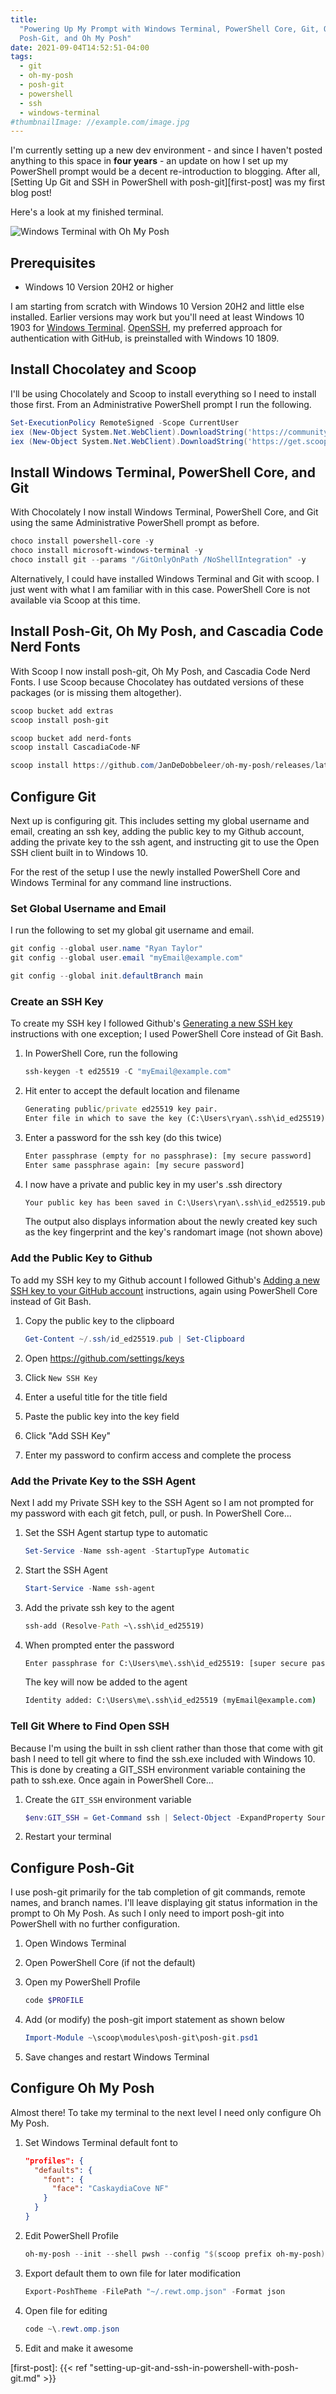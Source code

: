 ```yaml
---
title:
  "Powering Up My Prompt with Windows Terminal, PowerShell Core, Git, OpenSSH,
  Posh-Git, and Oh My Posh"
date: 2021-09-04T14:52:51-04:00
tags:
  - git
  - oh-my-posh
  - posh-git
  - powershell
  - ssh
  - windows-terminal
#thumbnailImage: //example.com/image.jpg
---
```


I'm currently setting up a new dev environment - and since I haven't posted
anything to this space in **four years** - an update on how I set up my
PowerShell prompt would be a decent re-introduction to blogging. After all,
[Setting Up Git and SSH in PowerShell with posh-git][first-post] was my first
blog post!

Here's a look at my finished terminal.

![Windows Terminal with Oh My Posh](/images/powered-up-terminal.png)

<!--more-->

## Prerequisites

- Windows 10 Version 20H2 or higher

I am starting from scratch with Windows 10 Version 20H2 and little else
installed. Earlier versions may work but you'll need at least Windows 10 1903
for [Windows Terminal][windows-terminal]. [OpenSSH][openssh], my preferred
approach for authentication with GitHub, is preinstalled with Windows 10 1809.

## Install Chocolatey and Scoop

I'll be using Chocolately and Scoop to install everything so I need to install
those first. From an Administrative PowerShell prompt I run the following.

```powershell
Set-ExecutionPolicy RemoteSigned -Scope CurrentUser
iex (New-Object System.Net.WebClient).DownloadString('https://community.chocolatey.org/install.ps1')
iex (New-Object System.Net.WebClient).DownloadString('https://get.scoop.sh')
```

## Install Windows Terminal, PowerShell Core, and Git

With Chocolately I now install Windows Terminal, PowerShell Core, and Git using
the same Administrative PowerShell prompt as before.

```powershell
choco install powershell-core -y
choco install microsoft-windows-terminal -y
choco install git --params "/GitOnlyOnPath /NoShellIntegration" -y
```

Alternatively, I could have installed Windows Terminal and Git with scoop. I
just went with what I am familiar with in this case. PowerShell Core is not
available via Scoop at this time.

## Install Posh-Git, Oh My Posh, and Cascadia Code Nerd Fonts

With Scoop I now install posh-git, Oh My Posh, and Cascadia Code Nerd Fonts. I
use Scoop because Chocolatey has outdated versions of these packages (or is
missing them altogether).

```powershell
scoop bucket add extras
scoop install posh-git

scoop bucket add nerd-fonts
scoop install CascadiaCode-NF

scoop install https://github.com/JanDeDobbeleer/oh-my-posh/releases/latest/download/oh-my-posh.json
```

## Configure Git

Next up is configuring git. This includes setting my global username and email,
creating an ssh key, adding the public key to my Github account, adding the
private key to the ssh agent, and instructing git to use the Open SSH client
built in to Windows 10.

For the rest of the setup I use the newly installed PowerShell Core and Windows
Terminal for any command line instructions.

### Set Global Username and Email

I run the following to set my global git username and email.

```powershell
git config --global user.name "Ryan Taylor"
git config --global user.email "myEmail@example.com"
```

```powershell
git config --global init.defaultBranch main
```

### Create an SSH Key

To create my SSH key I followed Github's [Generating a new SSH
key][github-new-ssh] instructions with one exception; I used PowerShell Core
instead of Git Bash.

1. In PowerShell Core, run the following

   ```powershell
   ssh-keygen -t ed25519 -C "myEmail@example.com"
   ```

2. Hit enter to accept the default location and filename

   ```cmd
   Generating public/private ed25519 key pair.
   Enter file in which to save the key (C:\Users\ryan\.ssh\id_ed25519):
   ```

3. Enter a password for the ssh key (do this twice)

   ```cmd
   Enter passphrase (empty for no passphrase): [my secure password]
   Enter same passphrase again: [my secure password]
   ```

4. I now have a private and public key in my user's .ssh directory

   ```cmd
   Your public key has been saved in C:\Users\ryan\.ssh\id_ed25519.pub.
   ```

   The output also displays information about the newly created key such as the
   key fingerprint and the key's randomart image (not shown above)

### Add the Public Key to Github

To add my SSH key to my Github account I followed Github's [Adding a new SSH key
to your GitHub account][github-add-ssh] instructions, again using PowerShell
Core instead of Git Bash.

1. Copy the public key to the clipboard

   ```powershell
   Get-Content ~/.ssh/id_ed25519.pub | Set-Clipboard
   ```

2. Open https://github.com/settings/keys
3. Click `New SSH Key`
4. Enter a useful title for the title field
5. Paste the public key into the key field
6. Click "Add SSH Key"
7. Enter my password to confirm access and complete the process

### Add the Private Key to the SSH Agent

Next I add my Private SSH key to the SSH Agent so I am not prompted for my
password with each git fetch, pull, or push. In PowerShell Core...

1. Set the SSH Agent startup type to automatic

   ```powershell
   Set-Service -Name ssh-agent -StartupType Automatic
   ```

2. Start the SSH Agent

   ```powershell
   Start-Service -Name ssh-agent
   ```

3. Add the private ssh key to the agent

   ```cmd
   ssh-add (Resolve-Path ~\.ssh\id_ed25519)
   ```

4. When prompted enter the password

   ```cmd
   Enter passphrase for C:\Users\me\.ssh\id_ed25519: [super secure password]
   ```

   The key will now be added to the agent

   ```cmd
   Identity added: C:\Users\me\.ssh\id_ed25519 (myEmail@example.com)
   ```

### Tell Git Where to Find Open SSH

Because I'm using the built in ssh client rather than those that come with git
bash I need to tell git where to find the ssh.exe included with Windows 10. This
is done by creating a GIT_SSH environment variable containing the path to
ssh.exe. Once again in PowerShell Core...

1. Create the `GIT_SSH` environment variable

   ```powershell
   $env:GIT_SSH = Get-Command ssh | Select-Object -ExpandProperty Source
   ```

2. Restart your terminal

## Configure Posh-Git

I use posh-git primarily for the tab completion of git commands, remote names,
and branch names. I'll leave displaying git status information in the prompt to
Oh My Posh. As such I only need to import posh-git into PowerShell with no
further configuration.

1. Open Windows Terminal
2. Open PowerShell Core (if not the default)
3. Open my PowerShell Profile

   ```powershell
   code $PROFILE
   ```

4. Add (or modify) the posh-git import statement as shown below

   ```powershell
   Import-Module ~\scoop\modules\posh-git\posh-git.psd1
   ```

5. Save changes and restart Windows Terminal

## Configure Oh My Posh

Almost there! To take my terminal to the next level I need only configure Oh My
Posh.

1. Set Windows Terminal default font to

   ```json
   "profiles": {
     "defaults": {
       "font": {
         "face": "CaskaydiaCove NF"
       }
     }
   }
   ```

2. Edit PowerShell Profile

   ```powershell
   oh-my-posh --init --shell pwsh --config "$(scoop prefix oh-my-posh)\themes\gmay.omp.json" | Invoke-Expression
   ```

3. Export default them to own file for later modification

   ```powershell
   Export-PoshTheme -FilePath "~/.rewt.omp.json" -Format json
   ```

4. Open file for editing

   ```powershell
   code ~\.rewt.omp.json
   ```

5. Edit and make it awesome

<!-- Links and References  -->

[first-post]:
{{< ref "setting-up-git-and-ssh-in-powershell-with-posh-git.md" >}}

[windows-terminal]:
  https://www.microsoft.com/en-us/p/windows-terminal/9n0dx20hk701#system-requirements
[openssh]:
  https://docs.microsoft.com/en-us/windows-server/administration/openssh/openssh_overview
[github-new-ssh]:
  https://docs.github.com/en/github/authenticating-to-github/connecting-to-github-with-ssh/generating-a-new-ssh-key-and-adding-it-to-the-ssh-agent#generating-a-new-ssh-key
[github-add-ssh]:
  https://docs.github.com/en/github/authenticating-to-github/connecting-to-github-with-ssh/adding-a-new-ssh-key-to-your-github-account
